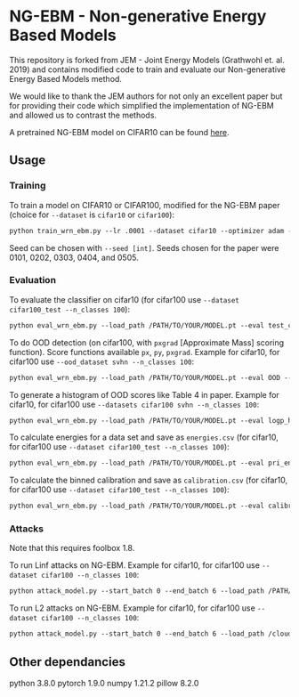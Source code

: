 # NG-EBM - Non-generative Energy Based Models
This repository is forked from JEM - Joint Energy Models (Grathwohl et. al. 2019) and contains modified code to train and evaluate our Non-generative Energy Based Models method.

We would like to thank the JEM authors for not only an excellent paper but for providing their code which simplified the implementation of NG-EBM and allowed us to contrast the methods.

A pretrained NG-EBM model on CIFAR10 can be found [here](http://www.crc.nd.edu/~csweet1/NG-EBM_CIFAR10_MODEL.pt).

## Usage
### Training
To train a model on CIFAR10 or CIFAR100, modified for the NG-EBM paper (choice for ```--dataset``` is ```cifar10``` or ```cifar100```):
```markdown
python train_wrn_ebm.py --lr .0001 --dataset cifar10 --optimizer adam --energy_variance_loss 1.0 --energy_derivative_loss 1.0 --p_x_weight 0.0 --p_y_given_x_weight 1.0 --p_x_y_weight 0.0 --sigma .03 --width 10 --depth 28 --save_dir /YOUR/SAVE/DIR --warmup_iters 1000
```

Seed can be chosen with ```--seed [int]```. Seeds chosen for the paper were 0101, 0202, 0303, 0404, and 0505.

### Evaluation

To evaluate the classifier on cifar10 (for cifar100 use ```--dataset cifar100_test --n_classes 100```):
```markdown
python eval_wrn_ebm.py --load_path /PATH/TO/YOUR/MODEL.pt --eval test_clf --dataset cifar_test
```
To do OOD detection (on cifar100, with ```pxgrad``` [Approximate Mass] scoring function). Score functions available ```px```, ```py```, ```pxgrad```. Example for cifar10, for cifar100 use ```--ood_dataset svhn --n_classes 100```:
```markdown
python eval_wrn_ebm.py --load_path /PATH/TO/YOUR/MODEL.pt --eval OOD --score_fn pxgrad --ood_dataset cifar_100
```
To generate a histogram of OOD scores like Table 4 in paper. Example for cifar10, for cifar100 use ```--datasets cifar100 svhn --n_classes 100```:
```markdown
python eval_wrn_ebm.py --load_path /PATH/TO/YOUR/MODEL.pt --eval logp_hist --datasets cifar10 svhn --save_dir /YOUR/HIST/FOLDER
```
To calculate energies for a data set and save as ```energies.csv``` (for cifar10, for cifar100 use ```--dataset cifar100_test --n_classes 100```):
```markdown
python eval_wrn_ebm.py --load_path /PATH/TO/YOUR/MODEL.pt --eval pri_energy --dataset cifar_test --save_dir /YOUR/SAVE/DIR 
```
To calculate the binned calibration and save as ```calibration.csv``` (for cifar10, for cifar100 use ```--dataset cifar100_test --n_classes 100```):
```markdown
python eval_wrn_ebm.py --load_path /PATH/TO/YOUR/MODEL.pt --eval calibration --dataset cifar_test --save_dir /YOUR/SAVE/DIR
```

### Attacks

Note that this requires foolbox 1.8.

To run Linf attacks on NG-EBM. Example for cifar10, for cifar100 use ```--dataset cifar100 --n_classes 100```:
```markdown
python attack_model.py --start_batch 0 --end_batch 6 --load_path /PATH/TO/YOUR/MODEL.pt --exp_name /YOUR/EXP/NAME --n_steps_refine 1 --distance Linf --random_init --n_dup_chains 5 --base_dir /PATH/TO/YOUR/EXPERIMENTS/DIRECTORY --attack_tries 1
```
To run L2 attacks on NG-EBM. Example for cifar10, for cifar100 use ```--dataset cifar100 --n_classes 100```:
```markdown
python attack_model.py --start_batch 0 --end_batch 6 --load_path /cloud_storage/BEST_EBM.pt --exp_name rerun_ebm_1_step_5_dup_l2_no_sigma_REDO --n_steps_refine 1 --distance L2 --random_init --n_dup_chains 5 --sigma 0.0 --base_dir /cloud_storage/adv_results --attack_tries 1
 ```
 
## Other dependancies
python 3.8.0
pytorch 1.9.0
numpy 1.21.2
pillow 8.2.0
